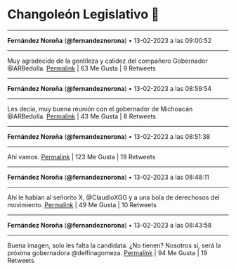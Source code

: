 # Changoleón Legislativo 🙈
*****
**Fernández Noroña** (**@fernandeznorona**) • 13-02-2023 a las 09:00:52
*****
Muy agradecido de la gentileza y calidez del compañero Gobernador ⁦@ARBedolla⁩.
[Permalink](https://twitter.com/fernandeznorona/status/1625178203479490560) | 63 Me Gusta | 9 Retweets
*****
**Fernández Noroña** (**@fernandeznorona**) • 13-02-2023 a las 08:59:54
*****
Les decía, muy buena reunión con el gobernador de Michoacán ⁦@ARBedolla⁩.
[Permalink](https://twitter.com/fernandeznorona/status/1625177957550690304) | 43 Me Gusta | 8 Retweets
*****
**Fernández Noroña** (**@fernandeznorona**) • 13-02-2023 a las 08:51:38
*****
Ahí vamos.
[Permalink](https://twitter.com/fernandeznorona/status/1625175880267071491) | 123 Me Gusta | 19 Retweets
*****
**Fernández Noroña** (**@fernandeznorona**) • 13-02-2023 a las 08:48:11
*****
Ahí le hablan al señorito X, @ClaudioXGG y a una bola de derechosos del movimiento.
[Permalink](https://twitter.com/fernandeznorona/status/1625175012016812032) | 49 Me Gusta | 10 Retweets
*****
**Fernández Noroña** (**@fernandeznorona**) • 13-02-2023 a las 08:43:58
*****
Buena imagen, solo les falta la candidata. ¿No tienen? Nosotros si, será la próxima gobernadora @delfinagomeza.
[Permalink](https://twitter.com/fernandeznorona/status/1625173948014141440) | 94 Me Gusta | 19 Retweets